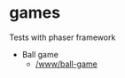 # games
Tests with phaser framework

* Ball game
    * [/www/ball-game](https://github.com/tomasnama/games/tree/master/ball-game)